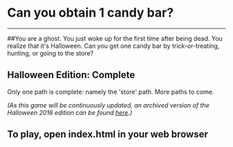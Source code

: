 # Can you obtain 1 candy bar?
---

##You are a ghost.
You just woke up for the first time after being dead. You realize that it's Halloween. Can you get one candy bar by trick-or-treating, hunting, or going to the store?

## Halloween Edition: Complete
Only one path is complete: namely the 'store' path. More paths to come.

*(As this game will be continuously updated, an archived version of the Halloween 2016 edition can be found [here](https://drive.google.com/open?id=0B9cdpL2NxEFLYXd3bzVFSFFjalE).)*

## To play, open index.html in your web browser